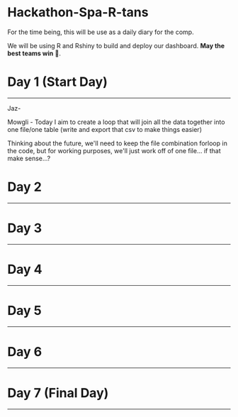 # Hackathon-Spa-R-tans

For the time being, this will be use as a daily diary for the comp.

We will be using R and Rshiny to build and deploy our dashboard. **May the best teams win** 😤. 


# Day 1 (Start Day)
---
Jaz-

Mowgli - Today I aim to create a loop that will join all the data together into one file/one table (write and export that csv to make things easier)

Thinking about the future, we'll need to keep the file combination forloop in the code, but for working purposes, we'll just work off of one file... if that make sense...?

# Day 2
---

# Day 3
---

# Day 4
---


# Day 5
---

# Day 6
---

# Day 7 (Final Day)
---
